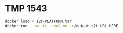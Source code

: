 # TMP 1543

```sh
docker load < s2t-PLATFORM.tar
docker run --rm -it --volume .:/output s2t URL_HERE
```

